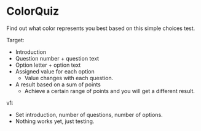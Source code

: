 # ColorQuiz
Find out what color represents you best based on this simple choices test.

Target:
- Introduction
- Question number + question text
- Option letter + option text
- Assigned value for each option
   - Value changes with each question.
- A result based on a sum of points
   - Achieve a certain range of points and you will get a different result.

v1:
  - Set introduction, number of questions, number of options.
  - Nothing works yet, just testing.
